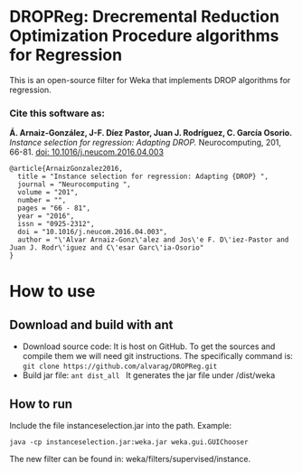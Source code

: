 # DROPReg: Drecremental Reduction Optimization Procedure algorithms for Regression

This is an open-source filter for Weka that implements DROP algorithms for regression.


### Cite this software as:
 **Á. Arnaiz-González, J-F. Díez Pastor, Juan J. Rodríguez, C. García Osorio.** _Instance selection for regression: Adapting DROP._ Neurocomputing, 201, 66-81. [doi: 10.1016/j.neucom.2016.04.003](https://doi.org/10.1016/j.neucom.2016.04.003)

```
@article{ArnaizGonzalez2016,   
  title = "Instance selection for regression: Adapting {DROP} ",   
  journal = "Neurocomputing ",   
  volume = "201",   
  number = "",   
  pages = "66 - 81",   
  year = "2016",   
  issn = "0925-2312",   
  doi = "10.1016/j.neucom.2016.04.003",   
  author = "\'Alvar Arnaiz-Gonz\'alez and Jos\'e F. D\'iez-Pastor and Juan J. Rodr\'iguez and C\'esar Garc\'ia-Osorio"   
}
```


# How to use

## Download and build with ant
- Download source code: It is host on GitHub. To get the sources and compile them we will need git instructions. The specifically command is:
```git clone https://github.com/alvarag/DROPReg.git ```
- Build jar file: 
```ant dist_all ```
It generates the jar file under /dist/weka



## How to run

Include the file instanceselection.jar into the path. Example: 

```java -cp instanceselection.jar:weka.jar weka.gui.GUIChooser```

The new filter can be found in: weka/filters/supervised/instance.

